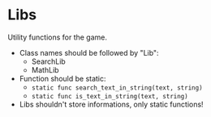 # Libs
Utility functions for the game.  

- Class names should be followed by "Lib":
	- SearchLib
	- MathLib
- Function should be static:
	- `static func search_text_in_string(text, string)`
	- `static func is_text_in_string(text, string)`
- Libs shouldn't store informations, only static functions!
